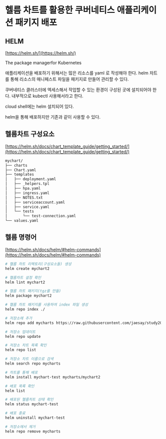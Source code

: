 # 헬름 차트를 활용한 쿠버네티스 애플리케이션 패키지 배포

## HELM

[https://helm.sh/](https://helm.sh/)

The package managerfor Kubernetes

애플리케이션을 배포하기 위해서는 많은 리소스를 yaml 로 작성해야 한다. helm 차트를 통해 리소스의 매니페스트 파일을 패키지로 만들어 관리할 수 있다.

쿠버네티스 클러스터에 엑세스해서 작업할 수 있는 환경이 구성된 곳에 설치되어야 한다. 내부적으로 kubectl 사용해서라고 한다.

cloud shell에는 helm 설치되어 있다.

helm을 통해 배포하지만 기존과 같이 사용할 수 있다.

## 헬름차트 구성요소

[https://helm.sh/docs/chart_template_guide/getting_started/](https://helm.sh/docs/chart_template_guide/getting_started/)

```bash
mychart/
├── charts
├── Chart.yaml
├── templates
│   ├── deployment.yaml
│   ├── _helpers.tpl
│   ├── hpa.yaml
│   ├── ingress.yaml
│   ├── NOTES.txt
│   ├── serviceaccount.yaml
│   ├── service.yaml
│   └── tests
│       └── test-connection.yaml
└── values.yaml
```

## 헬름 명령어

[https://helm.sh/docs/helm/#helm-commands](https://helm.sh/docs/helm/#helm-commands)

```bash
# 헬름 차트 리렉토리(구성요소들) 생성
helm create mychart2

# 헬름차트 설정 확인
helm lint mychart2

# 헬름 차트 패키지(tgz를 만듦)
helm package mychart2

# 헬름 차트 패키지를 사용하여 index 파일 생성
helm repo index ./

# 저장소에 추가
helm repo add mycharts https://raw.githubusercontent.com/jaesay/study2022/main/devops-k8s-master/helm-charts

# 저장소 업데이트
helm repo update

# 저장소 차트 목록 확인
helm repo list

# 저장소 차트 이름으로 검색
helm search repo mycharts

# 차트를 통해 배포
helm install mychart-test mycharts/mychart2

# 배포 목록 확인
helm list

# 배포된 헬름차트 상태 확인
helm status mychart-test

# 배포 종료
helm uninstall mychart-test

# 저장소에서 제거
helm repo remove mycharts
```
